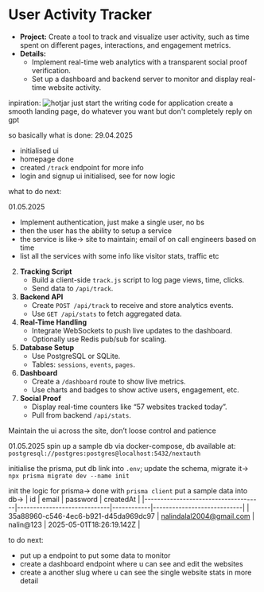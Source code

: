 # User Activity Tracker

- **Project:** Create a tool to track and visualize user activity, such as time spent on different pages, interactions, and engagement metrics.
- **Details:**
  - Implement real-time web analytics with a transparent social proof verification.
  - Set up a dashboard and backend server to monitor and display real-time website activity.

inpiration: ![hotjar](https://www.hotjar.com/)
just start the writing code for application
create a smooth landing page, do whatever you want but don't completely reply on
gpt

so basically what is done:
29.04.2025
- initialised ui
- homepage done
- created `/track` endpoint for more info
- login and signup ui initialised, see for now logic

what to do next:

01.05.2025
- Implement authentication, just make a single user, no bs
- then the user has the ability to setup a service
- the service is like-> site to maintain; email of on call engineers based on time
- list all the services with some info like visitor stats, traffic etc


2. **Tracking Script**
   - Build a client-side `track.js` script to log page views, time, clicks.
   - Send data to `/api/track`.
3. **Backend API**
   - Create `POST /api/track` to receive and store analytics events.
   - Use `GET /api/stats` to fetch aggregated data.
4. **Real-Time Handling**
   - Integrate WebSockets to push live updates to the dashboard.
   - Optionally use Redis pub/sub for scaling.
5. **Database Setup**
   - Use PostgreSQL or SQLite.
   - Tables: `sessions`, `events`, `pages`.
6. **Dashboard**
   - Create a `/dashboard` route to show live metrics.
   - Use charts and badges to show active users, engagement, etc.
7. **Social Proof**
   - Display real-time counters like “57 websites tracked today”.
   - Pull from backend `/api/stats`.

Maintain the ui across the site, don’t loose control and patience

01.05.2025
spin up a sample db via docker-compose, db available at: `postgresql://postgres:postgres@localhost:5432/nextauth`

initialise the prisma, put db link into `.env`; update the schema, migrate it->
`npx prisma migrate dev --name init`

init the logic for prisma-> done with `prisma client`
put a sample data into db->
| id                                   | email                       | password   | createdAt                  |
|-------------------------------------|-----------------------------|------------|----------------------------|
| 35a88960-c546-4ec6-b921-d45da969dc97          | nalindalal2004@gmail.com    | nalin@123  | 2025-05-01T18:26:19.142Z   |

to do next:
- put up a endpoint to put some data to monitor
- create a dashboard endpoint where u can see and edit the websites
- create a another slug where u can see the single website stats in more detail
